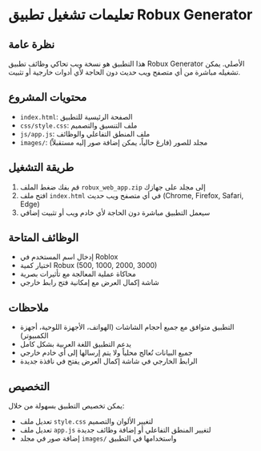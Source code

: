 # تعليمات تشغيل تطبيق Robux Generator

## نظرة عامة
هذا التطبيق هو نسخة ويب تحاكي وظائف تطبيق Robux Generator الأصلي. يمكن تشغيله مباشرة من أي متصفح ويب حديث دون الحاجة لأي أدوات خارجية أو تثبيت.

## محتويات المشروع
- `index.html`: الصفحة الرئيسية للتطبيق
- `css/style.css`: ملف التنسيق والتصميم
- `js/app.js`: ملف المنطق التفاعلي والوظائف
- `images/`: مجلد للصور (فارغ حالياً، يمكن إضافة صور إليه مستقبلاً)

## طريقة التشغيل
1. قم بفك ضغط الملف `robux_web_app.zip` إلى مجلد على جهازك
2. افتح ملف `index.html` في أي متصفح ويب حديث (Chrome, Firefox, Safari, Edge)
3. سيعمل التطبيق مباشرة دون الحاجة لأي خادم ويب أو تثبيت إضافي

## الوظائف المتاحة
- إدخال اسم المستخدم في Roblox
- اختيار كمية Robux (500, 1000, 2000, 3000)
- محاكاة عملية المعالجة مع تأثيرات بصرية
- شاشة إكمال العرض مع إمكانية فتح رابط خارجي

## ملاحظات
- التطبيق متوافق مع جميع أحجام الشاشات (الهواتف، الأجهزة اللوحية، أجهزة الكمبيوتر)
- يدعم التطبيق اللغة العربية بشكل كامل
- جميع البيانات تُعالج محلياً ولا يتم إرسالها إلى أي خادم خارجي
- الرابط الخارجي في شاشة إكمال العرض يفتح في نافذة جديدة

## التخصيص
يمكن تخصيص التطبيق بسهولة من خلال:
- تعديل ملف `style.css` لتغيير الألوان والتصميم
- تعديل ملف `app.js` لتغيير المنطق التفاعلي أو إضافة وظائف جديدة
- إضافة صور في مجلد `images/` واستخدامها في التطبيق
